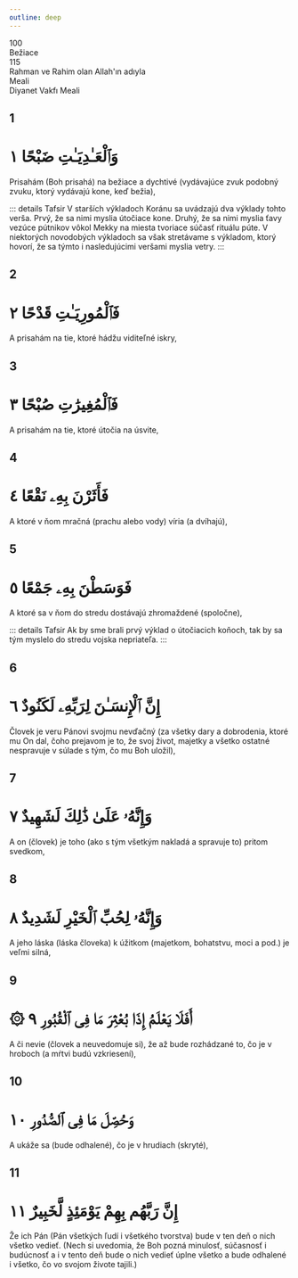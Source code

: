 ```yaml
---
outline: deep
---
```


<!--CHAPTER INTRO-->
<div class="chapter-title-wrapper">
<div class="chapter-title">100</div>
<div class="chapter-title-slovak">Bežiace</div>
<div class="chapter-opening">115</div>
<div class="chapter-opening-slovak">Rahman ve Rahim olan Allah'ın adıyla</div>
</div>

<div class="intro2-wrapper">
<div class="chapter-info-wrapper">
<div class="chapter-info-translation">Meali</div>
<div class="chapter-info-name">Diyanet Vakfı Meali</div>
</div>

</div>

## 1

<!-- CHAPTER NUMBERS -->
<Badge type="info" text="100:1" class="badge" />
<div>
<div class="main-verse" >
<!-- ARABIC -->
<h1 class="verse-arabic">وَٱلْعَـٰدِيَـٰتِ ضَبْحًا ١</h1>
</div>
<!-- TÜRKÇE -->
<p>Prisahám (Boh prisahá) na bežiace a dychtivé (vydávajúce zvuk podobný zvuku, ktorý vydávajú kone, keď bežia),</p>
</div>
<!-- TAFSIR -->

::: details Tafsir
V starších výkladoch Koránu sa uvádzajú dva výklady tohto verša. Prvý, že sa nimi myslia útočiace kone. Druhý, že sa nimi myslia ťavy vezúce pútnikov vôkol Mekky na miesta tvoriace súčasť rituálu púte. V niektorých novodobých výkladoch sa však stretávame s výkladom, ktorý hovorí, že sa týmto i nasledujúcimi veršami myslia vetry.
:::

<div class="break"></div>

## 2

<!-- CHAPTER NUMBERS -->
<Badge type="info" text="100:2" class="badge" />
<div>
<div class="main-verse" >
<!-- ARABIC -->
<h1 class="verse-arabic">فَٱلْمُورِيَـٰتِ قَدْحًا ٢</h1>
</div>
<!-- TÜRKÇE -->
<p>A prisahám na tie, ktoré hádžu viditeľné iskry,</p>
</div>

<div class="break"></div>

## 3

<!-- CHAPTER NUMBERS -->
<Badge type="info" text="100:3" class="badge" />
<div>
<div class="main-verse" >
<!-- ARABIC -->
<h1 class="verse-arabic">فَٱلْمُغِيرَٰتِ صُبْحًا ٣</h1>
</div>
<!-- TÜRKÇE -->
<p>A prisahám na tie, ktoré útočia na úsvite,</p>
</div>

<div class="break"></div>

## 4

<!-- CHAPTER NUMBERS -->
<Badge type="info" text="100:4" class="badge" />
<div>
<div class="main-verse" >
<!-- ARABIC -->
<h1 class="verse-arabic">فَأَثَرْنَ بِهِۦ نَقْعًا ٤</h1>
</div>
<!-- TÜRKÇE -->
<p>A ktoré v ňom mračná (prachu alebo vody) víria (a dvíhajú),</p>
</div>

<div class="break"></div>

## 5

<!-- CHAPTER NUMBERS -->
<Badge type="info" text="100:5" class="badge" />
<div>
<div class="main-verse" >
<!-- ARABIC -->
<h1 class="verse-arabic">فَوَسَطْنَ بِهِۦ جَمْعًا ٥</h1>
</div>
<!-- TÜRKÇE -->
<p>A ktoré sa v ňom do stredu dostávajú zhromaždené (spoločne),</p>
</div>
<!-- TAFSIR -->

::: details Tafsir
Ak by sme brali prvý výklad o útočiacich koňoch, tak by sa tým myslelo do stredu vojska nepriateľa.
:::

<div class="break"></div>

## 6

<!-- CHAPTER NUMBERS -->
<Badge type="info" text="100:6" class="badge" />
<div>
<div class="main-verse" >
<!-- ARABIC -->
<h1 class="verse-arabic">إِنَّ ٱلْإِنسَـٰنَ لِرَبِّهِۦ لَكَنُودٌ ٦</h1>
</div>
<!-- TÜRKÇE -->
<p>Človek je veru Pánovi svojmu nevďačný (za všetky dary a dobrodenia, ktoré mu On dal, čoho prejavom je to, že svoj život, majetky a všetko ostatné nespravuje v súlade s tým, čo mu Boh uložil),</p>
</div>

<div class="break"></div>

## 7

<!-- CHAPTER NUMBERS -->
<Badge type="info" text="100:7" class="badge" />
<div>
<div class="main-verse" >
<!-- ARABIC -->
<h1 class="verse-arabic">وَإِنَّهُۥ عَلَىٰ ذَٰلِكَ لَشَهِيدٌ ٧</h1>
</div>
<!-- TÜRKÇE -->
<p>A on (človek) je toho (ako s tým všetkým nakladá a spravuje to) pritom svedkom,</p>
</div>
<div class="break"></div>

## 8

<!-- CHAPTER NUMBERS -->
<Badge type="info" text="100:8" class="badge" />
<div>
<div class="main-verse" >
<!-- ARABIC -->
<h1 class="verse-arabic">وَإِنَّهُۥ لِحُبِّ ٱلْخَيْرِ لَشَدِيدٌ ٨</h1>
</div>
<!-- TÜRKÇE -->
<p>A jeho láska (láska človeka) k úžitkom (majetkom, bohatstvu, moci a pod.) je veľmi silná,</p>
</div>
<div class="break"></div>

## 9

<!-- CHAPTER NUMBERS -->
<Badge type="info" text="100:9" class="badge" />
<div>
<div class="main-verse" >
<!-- ARABIC -->
<h1 class="verse-arabic">۞ أَفَلَا يَعْلَمُ إِذَا بُعْثِرَ مَا فِى ٱلْقُبُورِ ٩</h1>
</div>
<!-- TÜRKÇE -->
<p>A či nevie (človek a neuvedomuje si), že až bude rozhádzané to, čo je v hroboch (a mŕtvi budú vzkriesení),</p>
</div>
<div class="break"></div>

## 10

<!-- CHAPTER NUMBERS -->
<Badge type="info" text="100:10" class="badge" />
<div>
<div class="main-verse" >
<!-- ARABIC -->
<h1 class="verse-arabic">وَحُصِّلَ مَا فِى ٱلصُّدُورِ ١٠</h1>
</div>
<!-- TÜRKÇE -->
<p>A ukáže sa (bude odhalené), čo je v hrudiach (skryté),</p>
</div>
<div class="break"></div>

## 11

<!-- CHAPTER NUMBERS -->
<Badge type="info" text="100:11" class="badge" />
<div>
<div class="main-verse" >
<!-- ARABIC -->
<h1 class="verse-arabic">إِنَّ رَبَّهُم بِهِمْ يَوْمَئِذٍ لَّخَبِيرٌ ١١</h1>
</div>
<!-- TÜRKÇE -->
<p>Že ich Pán (Pán všetkých ľudí i všetkého tvorstva) bude v ten deň o nich všetko vedieť. (Nech si uvedomia, že Boh pozná minulosť, súčasnosť i budúcnosť a i v tento deň bude o nich vedieť úplne všetko a bude odhalené i všetko, čo vo svojom živote tajili.)</p>
</div>

